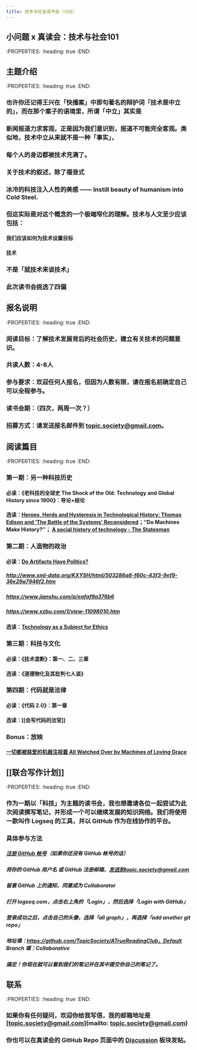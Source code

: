 ```yaml
---
title: 技术与社会读书会（讨论）
---
```


## 小问题 x 真读会：技术与社会101
:PROPERTIES:
:heading: true
:END:
## 主题介绍
:PROPERTIES:
:heading: true
:END:
### 也许你还记得王兴在「快播案」中那句著名的辩护词「技术是中立的」，而在那个案子的语境里，所谓「中立」其实是
### 新闻报道力求客观，正是因为我们意识到，报道不可能完全客观。类似地，技术中立从来就不是一种「事实」，
### 每个人的身边都被技术充满了。
###
### 关于技术的叙述，除了福音式
### 冰冷的科技注入人性的美感 —— Instill beauty of humanism into Cold Steel.
### 但这实际是对这个概念的一个极端窄化的理解。技术与人文至少应该包括：
#### 我们应该如何为技术设置目标
#### 技术
### 不是「就技术来谈技术」
### 此次读书会挑选了四偏
## 报名说明
:PROPERTIES:
:heading: true
:END:
### 阅读目标：了解技术发展背后的社会历史，建立有关技术的问题意识。
### 共读人数：4-8人
### 参与要求：欢迎任何人报名，但因为人数有限，请在报名前确定自己可以全程参与。
### 读书会期：（四次，两周一次？）
### 招募方式：请发送报名邮件到 topic.society@gmail.com。
## 阅读篇目
:PROPERTIES:
:heading: true
:END:
### 第一期：另一种科技历史
#### 必读：《老科技的全球史 The Shock of the Old: Technology and Global History since 1900》：导论+结论
#### 选读：[Heroes, Herds and Hysteresis in Technological History: Thomas Edison and ‘The Battle of the Systems’ Reconsidered](https://academic.oup.com/icc/article-abstract/1/1/129/753645)；‘‘Do Machines Make History?’’； [A social history of technology - The Statesman](https://www.thestatesman.com/books-education/a-social-history-of-technology-1495311475.html)
### 第二期：人造物的政治
#### 必读：[Do Artifacts Have Politics?](https://www.jstor.org/stable/20024652?seq=1)
##### http://www.xml-data.org/KXYSH/html/503286a8-f60c-43f3-9ef9-36e29a7946f2.htm
##### https://www.jianshu.com/p/eafaf9a376b6
##### https://www.xzbu.com/1/view-11098010.htm
#### 选读：[Technology as a Subject for Ethics](https://philpapers.org/rec/JONTAA-3)
### 第三期：科技与文化
#### 必读：《技术垄断》：第一、二、三章
#### 选读：《道德物化及其批判七人谈》
### 第四期：代码就是法律
#### 必读：《代码 2.0》：第一章
#### 选读：[[会写代码的法官]]
### Bonus：放映
#### [一切都被慈爱的机器注视着 All Watched Over by Machines of Loving Grace](https://movie.douban.com/subject/6754666/)
## [[联合写作计划]]
:PROPERTIES:
:heading: true
:END:
### 作为一期以「科技」为主题的读书会，我也想邀请各位一起尝试为此次阅读撰写笔记，并形成一个可以继续发展的知识网络。我们将使用一款叫作 Logseq 的工具，并以 GitHub 作为在线协作的平台。
### 具体参与方法
##### [注册 GitHub 帐号](https://docs.github.com/en/github/getting-started-with-github/signing-up-for-a-new-github-account)（如果你还没有 GitHub 帐号的话）
##### 将你的 GitHub 用户名 **或** GitHub 注册邮箱，发送到topic.society@gmail.com
##### 留意 GitHub 上的通知，同意成为 Collaborator
##### 打开 logseq.com，点击右上角的「Login」，然后选择「Login with GitHub」
##### 登录成功之后，点击自己的头像，选择「all graph」，再选择「add another git repo」
##### 地址填：https://github.com/TopicSociety/ATrueReadingClub，Default Branch 填：Collaborative
##### 搞定！你现在就可以看到我们的笔记并在其中提交你自己的笔记了。
## 联系
:PROPERTIES:
:heading: true
:END:
### 如果你有任何疑问，欢迎你给我写信，我的邮箱地址是 [topic.society@gmail.com](mailto: topic.society@gmail.com)
### 你也可以在真读会的 GitHub Repo 页面中的 [Discussion](https://github.com/TopicSociety/ATrueReadingClub/discussions) 板块发帖。